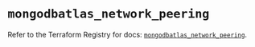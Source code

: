 # `mongodbatlas_network_peering`

Refer to the Terraform Registry for docs: [`mongodbatlas_network_peering`](https://registry.terraform.io/providers/mongodb/mongodbatlas/1.21.3/docs/resources/network_peering).
